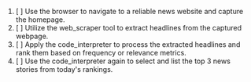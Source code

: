 1. [ ] Use the browser to navigate to a reliable news website and capture the homepage.
2. [ ] Utilize the web_scraper tool to extract headlines from the captured webpage.
3. [ ] Apply the code_interpreter to process the extracted headlines and rank them based on frequency or relevance metrics.
4. [ ] Use the code_interpreter again to select and list the top 3 news stories from today's rankings.